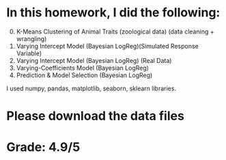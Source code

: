 # In this homework, I did the following:
0. K-Means Clustering of Animal Traits (zoological data) (data cleaning + wrangling)
1. Varying Intercept Model (Bayesian LogReg)(Simulated Response Variable)
2. Varying Intercept Model (Bayesian LogReg) (Real Data)
3. Varying-Coefficients Model (Bayesian LogReg)
4. Prediction & Model Selection (Bayesian LogReg)

I used numpy, pandas, matplotlib, seaborn, sklearn libraries. 
# Please download the data files
# Grade: 4.9/5
